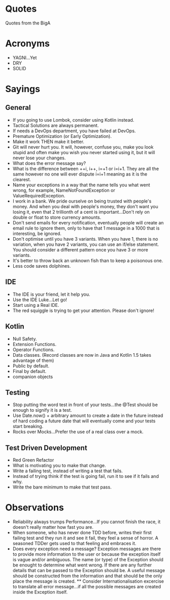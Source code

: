 # Quotes
Quotes from the BigA

# Acronyms
* YAGNI...Yet
* DRY
* SOLID

# Sayings

## General
* If you going to use Lombok, consider using Kotlin instead.
* Tactical Solutions are always permanent.
* If needs a DevOps department, you have failed at DevOps.
* Premature Optimization (or Early Optimization).
* Make it work THEN make it better.
* Git will never hurt you. It will, however, confuse you, make you look stupid and often make you wish you never started using it, but it will never lose your changes.
* What does the error message say?
* What is the difference between ++i, i++, i=+1 or i=i+1. They are all the same however no one will ever dispute i=i+1 meaning as it is the clearest.
* Name your exceptions in a way that the name tells you what went wrong, for example, NameNotFoundException or ValueRequiredException.
* I work in a bank. We pride ourselve on being trusted with people's money. And when you deal with people's money, they don't want you losing it, even that 2 trillionth of a cent is important...Don't rely on double or float to store currency amounts.
* Don't send emails for every notification, eventually people will create an email rule to ignore them, only to have that 1 message in a 1000 that is interesting, be ignored.
* Don't optimise until you have 3 variants. When you have 1, there is no variation, when you have 2 variants, you can use an if/else statement. You should consider a different pattern once you have 3 or more variants.
* It's better to throw back an unknown fish than to keep a poisonous one.
* Less code saves dolphines.

## IDE
* The IDE is your friend, let it help you.
* Use the IDE Luke...Let go!
* Start using a Real IDE.
* The red squiggle is trying to get your attention. Please don't ignore!

## Kotlin
* Null Safety.
* Extension Functions.
* Operator Functions.
* Data classes. (Record classes are now in Java and Kotlin 1.5 takes advantage of them)
* Public by default.
* Final by default.
* companion objects

## Testing
* Stop putting the word test in front of your tests...the @Test should be enough to signify it is a test.
* Use Date.now() + arbitrary amount to create a date in the future instead of hard coding a future date that will eventually come and your tests start breaking.
* Rocks over Mocks...Prefer the use of a real class over a mock.

## Test Driven Development
* Red Green Refactor
* What is motivating you to make that change.
* Write a failing test, instead of writing a test that fails.
* Instead of trying think if the test is going fail, run it to see if it fails and why.
* Write the bare minimum to make that test pass.

# Observations
* Reliability always trumps Performance...If you cannot finish the race, it doesn't really matter how fast you are.
* When someone, who has never done TDD before, writes their first failing test and they run it and see it fail, they feel a sense of horror. A seasoned TDDer gets used to that feeling and embraces it.
* Does every exception need a message? Exception messages are there to provide more information to the user or because the exception itself is vague and/or ambiguous. The name (or type) of the Exception should be enought to determine what went wrong. If there are any further details that can be passed to the Exception should be. A useful message should be constructed from the information and that should be the only place the message is created.
** Consider Internationalisation excercise to translate all error message...if all the possible messages are created inside the Exception itself.

